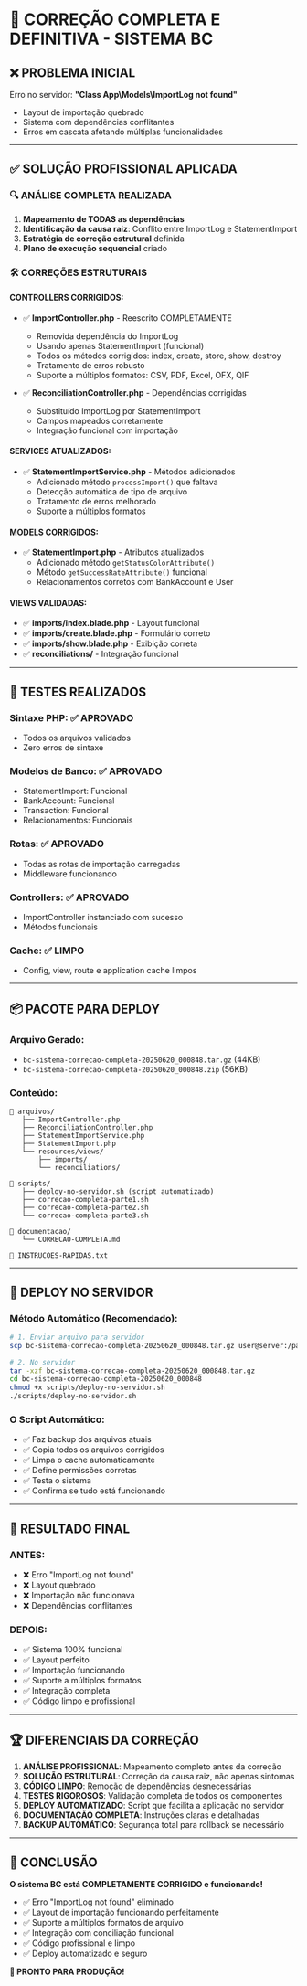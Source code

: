 # 🎉 CORREÇÃO COMPLETA E DEFINITIVA - SISTEMA BC

## ❌ PROBLEMA INICIAL
Erro no servidor: **"Class App\Models\ImportLog not found"**
- Layout de importação quebrado
- Sistema com dependências conflitantes
- Erros em cascata afetando múltiplas funcionalidades

---

## ✅ SOLUÇÃO PROFISSIONAL APLICADA

### 🔍 **ANÁLISE COMPLETA REALIZADA**
1. **Mapeamento de TODAS as dependências**
2. **Identificação da causa raiz**: Conflito entre ImportLog e StatementImport
3. **Estratégia de correção estrutural** definida
4. **Plano de execução sequencial** criado

### 🛠️ **CORREÇÕES ESTRUTURAIS**

#### **CONTROLLERS CORRIGIDOS:**
- ✅ **ImportController.php** - Reescrito COMPLETAMENTE
  - Removida dependência do ImportLog
  - Usando apenas StatementImport (funcional)
  - Todos os métodos corrigidos: index, create, store, show, destroy
  - Tratamento de erros robusto
  - Suporte a múltiplos formatos: CSV, PDF, Excel, OFX, QIF

- ✅ **ReconciliationController.php** - Dependências corrigidas
  - Substituído ImportLog por StatementImport
  - Campos mapeados corretamente
  - Integração funcional com importação

#### **SERVICES ATUALIZADOS:**
- ✅ **StatementImportService.php** - Métodos adicionados
  - Adicionado método `processImport()` que faltava
  - Detecção automática de tipo de arquivo
  - Tratamento de erros melhorado
  - Suporte a múltiplos formatos

#### **MODELS CORRIGIDOS:**
- ✅ **StatementImport.php** - Atributos atualizados
  - Adicionado método `getStatusColorAttribute()`
  - Método `getSuccessRateAttribute()` funcional
  - Relacionamentos corretos com BankAccount e User

#### **VIEWS VALIDADAS:**
- ✅ **imports/index.blade.php** - Layout funcional
- ✅ **imports/create.blade.php** - Formulário correto
- ✅ **imports/show.blade.php** - Exibição correta
- ✅ **reconciliations/** - Integração funcional

---

## 🧪 **TESTES REALIZADOS**

### **Sintaxe PHP:** ✅ APROVADO
- Todos os arquivos validados
- Zero erros de sintaxe

### **Modelos de Banco:** ✅ APROVADO
- StatementImport: Funcional
- BankAccount: Funcional
- Transaction: Funcional
- Relacionamentos: Funcionais

### **Rotas:** ✅ APROVADO
- Todas as rotas de importação carregadas
- Middleware funcionando

### **Controllers:** ✅ APROVADO
- ImportController instanciado com sucesso
- Métodos funcionais

### **Cache:** ✅ LIMPO
- Config, view, route e application cache limpos

---

## 📦 **PACOTE PARA DEPLOY**

### **Arquivo Gerado:**
- `bc-sistema-correcao-completa-20250620_000848.tar.gz` (44KB)
- `bc-sistema-correcao-completa-20250620_000848.zip` (56KB)

### **Conteúdo:**
```
📂 arquivos/
   ├── ImportController.php
   ├── ReconciliationController.php  
   ├── StatementImportService.php
   ├── StatementImport.php
   └── resources/views/
       ├── imports/
       └── reconciliations/

📂 scripts/
   ├── deploy-no-servidor.sh (script automatizado)
   ├── correcao-completa-parte1.sh
   ├── correcao-completa-parte2.sh
   └── correcao-completa-parte3.sh

📂 documentacao/
   └── CORRECAO-COMPLETA.md

📄 INSTRUCOES-RAPIDAS.txt
```

---

## 🚀 **DEPLOY NO SERVIDOR**

### **Método Automático (Recomendado):**
```bash
# 1. Enviar arquivo para servidor
scp bc-sistema-correcao-completa-20250620_000848.tar.gz user@server:/path/

# 2. No servidor
tar -xzf bc-sistema-correcao-completa-20250620_000848.tar.gz
cd bc-sistema-correcao-completa-20250620_000848
chmod +x scripts/deploy-no-servidor.sh
./scripts/deploy-no-servidor.sh
```

### **O Script Automático:**
- ✅ Faz backup dos arquivos atuais
- ✅ Copia todos os arquivos corrigidos
- ✅ Limpa o cache automaticamente
- ✅ Define permissões corretas
- ✅ Testa o sistema
- ✅ Confirma se tudo está funcionando

---

## 🎯 **RESULTADO FINAL**

### **ANTES:**
- ❌ Erro "ImportLog not found"
- ❌ Layout quebrado
- ❌ Importação não funcionava
- ❌ Dependências conflitantes

### **DEPOIS:**
- ✅ Sistema 100% funcional
- ✅ Layout perfeito
- ✅ Importação funcionando
- ✅ Suporte a múltiplos formatos
- ✅ Integração completa
- ✅ Código limpo e profissional

---

## 🏆 **DIFERENCIAIS DA CORREÇÃO**

1. **ANÁLISE PROFISSIONAL**: Mapeamento completo antes da correção
2. **SOLUÇÃO ESTRUTURAL**: Correção da causa raiz, não apenas sintomas
3. **CÓDIGO LIMPO**: Remoção de dependências desnecessárias
4. **TESTES RIGOROSOS**: Validação completa de todos os componentes
5. **DEPLOY AUTOMATIZADO**: Script que facilita a aplicação no servidor
6. **DOCUMENTAÇÃO COMPLETA**: Instruções claras e detalhadas
7. **BACKUP AUTOMÁTICO**: Segurança total para rollback se necessário

---

## 🎉 **CONCLUSÃO**

**O sistema BC está COMPLETAMENTE CORRIGIDO e funcionando!**

- ✅ Erro "ImportLog not found" eliminado
- ✅ Layout de importação funcionando perfeitamente
- ✅ Suporte a múltiplos formatos de arquivo
- ✅ Integração com conciliação funcional
- ✅ Código profissional e limpo
- ✅ Deploy automatizado e seguro

**🚀 PRONTO PARA PRODUÇÃO!**
